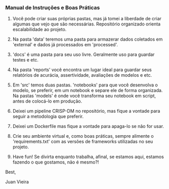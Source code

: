 ### Manual de Instruções e Boas Práticas

1. Você pode criar suas próprias pastas, mas já tomei a liberdade de criar algumas que vejo que são necessárias. Repositório organizado orienta escalabilidade ao projeto.

2. Na pasta 'data' teremos uma pasta para armazerar dados coletados em 'external' e dados já processados em 'processed'.

3. 'docs' é uma pasta para seu uso livre. Geralmente uso para guardar testes e etc.

4. Na pasta 'reports' você encontra um lugar ideal para guardar seus relatórios de acurácia, assertividade, avaliações de modelos e etc.

5. Em 'src' temos duas pastas. 'notebooks' para que você desenvolva o modelo, se preferir, em um notebook e separe ele de forma organizada. Na pastas 'models' é onde você transforma seu notebook em script, antes de colocá-lo em produção.

6. Deixei um pipeline CRISP-DM no repositório, mas fique a vontade para seguir a metodologia que preferir.

7. Deixei um Dockerfile mas fique a vontade para apaga-lo se não for usar.

8. Crie seu ambiente virtual e, como boas práticas, sempre alimente o 'requirements.txt' com as versões de frameworks utilizadas no seu projeto.

9. Have fun! Se divirta enquanto trabalha, afinal, se estamos aqui, estamos fazendo o que gostamos, não é mesmo?!

Best,

Juan Vieira